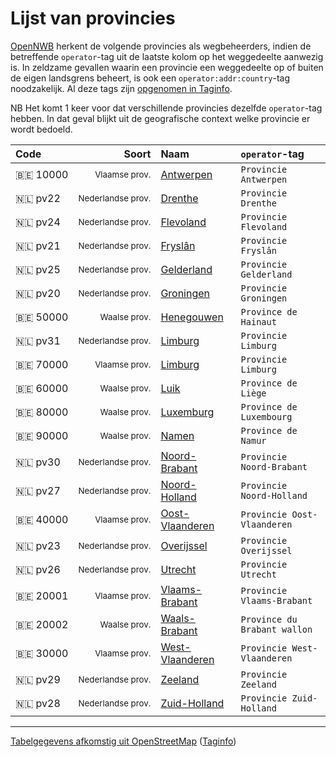 Lijst van provincies
====================

[OpenNWB](../README.md) herkent de volgende provincies als wegbeheerders, indien de betreffende `operator`-tag uit de laatste kolom op het weggedeelte aanwezig is.
In zeldzame gevallen waarin een provincie een weggedeelte op of buiten de eigen landsgrens beheert, is ook een `operator:addr:country`-tag noodzakelijk.
Al deze tags zijn [opgenomen in Taginfo](https://taginfo.openstreetmap.org/projects/opennwb#tags).

NB Het komt 1 keer voor dat verschillende provincies dezelfde `operator`-tag hebben.
In dat geval blijkt uit de geografische context welke provincie er wordt bedoeld.

| Code | Soort | Naam | `operator`-tag |
| :--- | ----: | :--- | :------------- |
| 🇧🇪 10000 | <sub>Vlaamse prov.</sub> | [Antwerpen](https://www.openstreetmap.org/relation/53114) | `Provincie Antwerpen` |
| 🇳🇱 pv22 | <sub>Nederlandse prov.</sub> | [Drenthe](https://www.openstreetmap.org/relation/47540) | `Provincie Drenthe` |
| 🇳🇱 pv24 | <sub>Nederlandse prov.</sub> | [Flevoland](https://www.openstreetmap.org/relation/47407) | `Provincie Flevoland` |
| 🇳🇱 pv21 | <sub>Nederlandse prov.</sub> | [Fryslân](https://www.openstreetmap.org/relation/47381) | `Provincie Fryslân` |
| 🇳🇱 pv25 | <sub>Nederlandse prov.</sub> | [Gelderland](https://www.openstreetmap.org/relation/47554) | `Provincie Gelderland` |
| 🇳🇱 pv20 | <sub>Nederlandse prov.</sub> | [Groningen](https://www.openstreetmap.org/relation/47826) | `Provincie Groningen` |
| 🇧🇪 50000 | <sub>Waalse prov.</sub> | [Henegouwen](https://www.openstreetmap.org/relation/157559) | `Province de Hainaut` |
| 🇳🇱 pv31 | <sub>Nederlandse prov.</sub> | [Limburg](https://www.openstreetmap.org/relation/47793) | `Provincie Limburg` |
| 🇧🇪 70000 | <sub>Vlaamse prov.</sub> | [Limburg](https://www.openstreetmap.org/relation/53142) | `Provincie Limburg` |
| 🇧🇪 60000 | <sub>Waalse prov.</sub> | [Luik](https://www.openstreetmap.org/relation/1407192) | `Province de Liège` |
| 🇧🇪 80000 | <sub>Waalse prov.</sub> | [Luxemburg](https://www.openstreetmap.org/relation/1412581) | `Province de Luxembourg` |
| 🇧🇪 90000 | <sub>Waalse prov.</sub> | [Namen](https://www.openstreetmap.org/relation/1311816) | `Province de Namur` |
| 🇳🇱 pv30 | <sub>Nederlandse prov.</sub> | [Noord-Brabant](https://www.openstreetmap.org/relation/47696) | `Provincie Noord-Brabant` |
| 🇳🇱 pv27 | <sub>Nederlandse prov.</sub> | [Noord-Holland](https://www.openstreetmap.org/relation/47654) | `Provincie Noord-Holland` |
| 🇧🇪 40000 | <sub>Vlaamse prov.</sub> | [Oost-Vlaanderen](https://www.openstreetmap.org/relation/53135) | `Provincie Oost-Vlaanderen` |
| 🇳🇱 pv23 | <sub>Nederlandse prov.</sub> | [Overijssel](https://www.openstreetmap.org/relation/47608) | `Provincie Overijssel` |
| 🇳🇱 pv26 | <sub>Nederlandse prov.</sub> | [Utrecht](https://www.openstreetmap.org/relation/47667) | `Provincie Utrecht` |
| 🇧🇪 20001 | <sub>Vlaamse prov.</sub> | [Vlaams-Brabant](https://www.openstreetmap.org/relation/58004) | `Provincie Vlaams-Brabant` |
| 🇧🇪 20002 | <sub>Waalse prov.</sub> | [Waals-Brabant](https://www.openstreetmap.org/relation/78748) | `Province du Brabant wallon` |
| 🇧🇪 30000 | <sub>Vlaamse prov.</sub> | [West-Vlaanderen](https://www.openstreetmap.org/relation/416271) | `Provincie West-Vlaanderen` |
| 🇳🇱 pv29 | <sub>Nederlandse prov.</sub> | [Zeeland](https://www.openstreetmap.org/relation/47806) | `Provincie Zeeland` |
| 🇳🇱 pv28 | <sub>Nederlandse prov.</sub> | [Zuid-Holland](https://www.openstreetmap.org/relation/47772) | `Provincie Zuid-Holland` |

---

[Tabelgegevens afkomstig uit OpenStreetMap](https://www.openstreetmap.org/copyright/nl) ([Taginfo](https://taginfo.openstreetmap.org/projects/opennwb_operators#tags))
